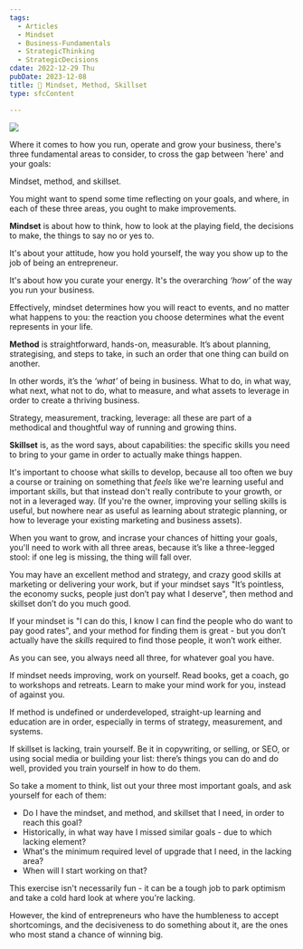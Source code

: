 ```yaml
---
tags:
  - Articles
  - Mindset
  - Business-Fundamentals
  - StrategicThinking
  - StrategicDecisions
cdate: 2022-12-29 Thu
pubDate: 2023-12-08
title: 📄 Mindset, Method, Skillset
type: sfcContent

---
```

![](Media/SalesFlowCoach.app-Mindset-method-skillset_MartinStellar.jpg)

Where it comes to how you run, operate and grow your business, there's three fundamental areas to consider, to cross the gap between 'here' and your goals:

Mindset, method, and skillset.

You might want to spend some time reflecting on your goals, and where, in each of these three areas, you ought to make improvements.

**Mindset** is about how to think, how to look at the playing field, the decisions to make, the things to say no or yes to.

It's about your attitude, how you hold yourself, the way you show up to the job of being an entrepreneur.

It's about how you curate your energy. It's the overarching *‘how’* of the way you run your business.

Effectively, mindset determines how you will react to events, and no matter what happens to you: the reaction you choose determines what the event represents in your life.

**Method** is straightforward, hands-on, measurable. It’s about planning, strategising, and steps to take, in such an order that one thing can build on another.

In other words, it’s the *‘what’* of being in business. What to do, in what way, what next, what not to do, what to measure, and what assets to leverage in order to create a thriving business.

Strategy, measurement, tracking, leverage: all these are part of a methodical and thoughtful way of running and growing thins.

**Skillset** is, as the word says, about capabilities: the specific skills you need to bring to your game in order to actually make things happen.

It's important to choose what skills to develop, because all too often we buy a course or training on something that *feels* like we're learning useful and important skills, but that instead don't really contribute to your growth, or not in a leveraged way. (If you're the owner, improving your selling skills is useful, but nowhere near as useful as learning about strategic planning, or how to leverage your existing marketing and business assets).

When you want to grow, and incrase your chances of hitting your goals, you'll need to work with all three areas, because it’s like a three-legged stool: if one leg is missing, the thing will fall over.

You may have an excellent method and strategy, and crazy good skills at marketing or delivering your work, but if your mindset says "It’s pointless, the economy sucks, people just don’t pay what I deserve", then method and skillset don’t do you much good.

If your mindset is "I can do this, I know I can find the people who do want to pay good rates", and your method for finding them is great - but you don’t actually have the *skills* required to find those people, it won’t work either.

As you can see, you always need all three, for whatever goal you have.

If mindset needs improving, work on yourself. Read books, get a coach, go to workshops and retreats. Learn to make your mind work for you, instead of against you.

If method is undefined or underdeveloped, straight-up learning and education are in order, especially in terms of strategy, measurement, and systems.

If skillset is lacking, train yourself. Be it in copywriting, or selling, or SEO, or using social media or building your list: there’s things you can do and do well, provided you train yourself in how to do them.

<!--%%So whenever you feel things aren’t working the way they ought to, take yourself through a little thought exercise, and ask:

Is my mindset configured correctly for reaching my goals? Is there any belief or elements to my attitude or showing up that I can change, improve or replace?

Do I have a well-defined, hypothesis-based method in place for growing my business, that allows me to test, iterate and optimise?

Do I have the skills required to actually make it work - or do I need to acquire new skills?

Either way, if you want to make it in business, you need the three pillars: mindset, method, and skillset.

And, if you have them reasonably in place but you just want to be sure you're working on the right things that get you to your results, then [this will help.](http://martinstellar.com/strategic-accountability-coaching/)

Cheers,

Martin%%-->

So take a moment to think, list out your three most important goals, and ask yourself for each of them:

- Do I have the mindset, and method, and skillset that I need, in order to reach this goal?
- Historically, in what way have I missed similar goals - due to which lacking element?
- What's the minimum required level of upgrade that I need, in the lacking area?
- When will I start working on that?

This exercise isn't necessarily fun - it can be a tough job to park optimism and take a cold hard look at where you're lacking.

However, the kind of entrepreneurs who have the humbleness to accept shortcomings, and the decisiveness to do something about it, are the ones who most stand a chance of winning big.



